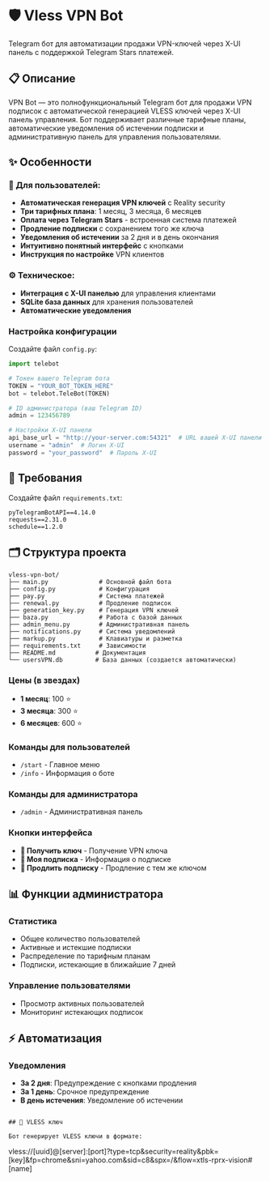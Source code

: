 # 🛡️ Vless VPN Bot

Telegram бот для автоматизации продажи VPN-ключей через X-UI панель с поддержкой Telegram Stars платежей.

## 📋 Описание

VPN Bot — это полнофункциональный Telegram бот для продажи VPN подписок с автоматической генерацией VLESS ключей через X-UI панель управления. Бот поддерживает различные тарифные планы, автоматические уведомления об истечении подписки и административную панель для управления пользователями.

## ✨ Особенности

### 🔑 Для пользователей:
- **Автоматическая генерация VPN ключей** с Reality security
- **Три тарифных плана**: 1 месяц, 3 месяца, 6 месяцев  
- **Оплата через Telegram Stars** - встроенная система платежей
- **Продление подписки** с сохранением того же ключа
- **Уведомления об истечении** за 2 дня и в день окончания
- **Интуитивно понятный интерфейс** с кнопками
- **Инструкция по настройке** VPN клиентов


### ⚙️ Техническое:
- **Интеграция с X-UI панелью** для управления клиентами
- **SQLite база данных** для хранения пользователей
- **Автоматические уведомления**


### Настройка конфигурации
Создайте файл `config.py`:
```python
import telebot

# Токен вашего Telegram бота
TOKEN = "YOUR_BOT_TOKEN_HERE"
bot = telebot.TeleBot(TOKEN)

# ID администратора (ваш Telegram ID)
admin = 123456789

# Настройки X-UI панели
api_base_url = "http://your-server.com:54321"  # URL вашей X-UI панели
username = "admin"  # Логин X-UI
password = "your_password"  # Пароль X-UI
```


## 📝 Требования

Создайте файл `requirements.txt`:
```
pyTelegramBotAPI==4.14.0
requests==2.31.0
schedule==1.2.0
```


## 🗂️ Структура проекта

```
vless-vpn-bot/
├── main.py              # Основной файл бота
├── config.py            # Конфигурация
├── pay.py               # Система платежей
├── renewal.py           # Продление подписок
├── generation_key.py    # Генерация VPN ключей
├── baza.py              # Работа с базой данных
├── admin_menu.py        # Административная панель
├── notifications.py     # Система уведомлений
├── markup.py            # Клавиатуры и разметка
├── requirements.txt     # Зависимости
├── README.md           # Документация
└── usersVPN.db         # База данных (создается автоматически)
```


### Цены (в звездах)
- **1 месяц**: 100 ⭐
- **3 месяца**: 300 ⭐  
- **6 месяцев**: 600 ⭐


### Команды для пользователей
- `/start` - Главное меню
- `/info` - Информация о боте

### Команды для администратора
- `/admin` - Административная панель

### Кнопки интерфейса
- **🔑 Получить ключ** - Получение VPN ключа
- **📃 Моя подписка** - Информация о подписке
- **🔄 Продлить подписку** - Продление с тем же ключом


## 📊 Функции администратора

### Статистика
- Общее количество пользователей
- Активные и истекшие подписки
- Распределение по тарифным планам
- Подписки, истекающие в ближайшие 7 дней

### Управление пользователями
- Просмотр активных пользователей
- Мониторинг истекающих подписок


## ⚡ Автоматизация

### Уведомления
- **За 2 дня**: Предупреждение с кнопками продления
- **За 1 день**: Срочное предупреждение  
- **В день истечения**: Уведомление об истечении


```

## 📱 VLESS ключ

Бот генерирует VLESS ключи в формате:
```
vless://[uuid]@[server]:[port]?type=tcp&security=reality&pbk=[key]&fp=chrome&sni=yahoo.com&sid=c8&spx=/&flow=xtls-rprx-vision#[name]
```



